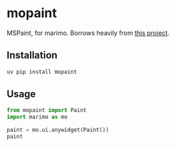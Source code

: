 # mopaint

MSPaint, for marimo. Borrows heavily from [this project](https://v0.dev/chat/community/microsoft-paint-T58xe0hGtYx).

## Installation

```bash
uv pip install mopaint
```

## Usage

```python
from mopaint import Paint
import marimo as mo

paint = mo.ui.anywidget(Paint())
paint
```

